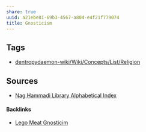```yaml
---
share: true
uuid: a21ebe81-69b3-4567-a804-e4f21f779074
title: Gnosticism
---
```

## Tags

* [dentropydaemon-wiki/Wiki/Concepts/List/Religion](/dentropydaemon-wiki/Wiki/Concepts/List/Religion)

## Sources

* [Nag Hammadi Library Alphabetical Index](http://www.gnosis.org/naghamm/nhlalpha.html)

#### Backlinks

* [Lego Meat Gnosticim](/e5ee7c73-c251-43a5-ad64-63f6c98c857a)